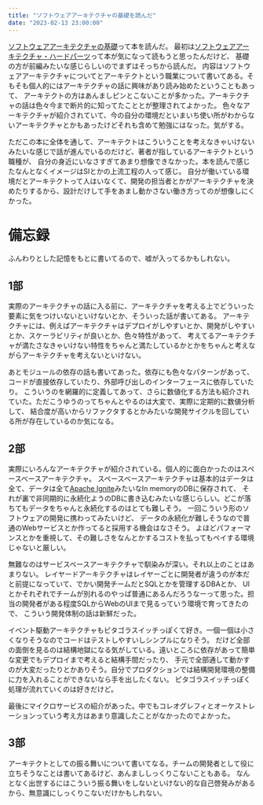 ```yaml
---
title: "ソフトウェアアーキテクチャの基礎を読んだ"
date: "2023-02-13 23:00:00"
---
```


[ソフトウェアアーキテクチャの基礎](https://www.oreilly.co.jp/books/9784873119823/)って本を読んだ。
最初は[ソフトウェアアーキテクチャ・ハードパーツ](https://www.oreilly.co.jp/books/9784814400065/)って本が気になって読もうと思ったんだけど、
基礎の方が前編みたいな感じらしいのでまずはそっちから読んだ。
内容はソフトウェアアーキテクチャについてとアーキテクトという職業について書いてある。そもそも個人的にはアーキテクチャの話に興味があり読み始めたということもあって、
アーキテクトの方はあんましピンとこないことが多かった。アーキテクチャの話は色々今まで断片的に知ってたこととが整理されてよかった。
色々なアーキテクチャが紹介されていて、今の自分の環境だといまいち使い所がわからないアーキテクチャとかもあったけどそれも含めて勉強にはなった。気がする。

ただこの本に全体を通して、アーキテクトはこういうことを考えなきゃいけないみたいな感じで話が進んでいるのだけど、著者が指しているアーキテクトという職種が、
自分の身近にいなさすぎてあまり想像できなかった。本を読んで感じたなんとなくイメージはSIとかの上流工程の人って感じ。
自分が働いている環境だとアーキテクトって人はいなくて、開発の担当者とかがアーキテクチャを決めたりするから、設計だけして手をあまし動かさない働き方ってのが想像しにくかった。

# 備忘録

ふんわりとした記憶をもとに書いてるので、嘘が入ってるかもしれない。

## 1部

実際のアーキテクチャの話に入る前に、アーキテクチャを考える上でどういった要素に気をつけいないといけないとか、そういった話が書いてある。
アーキテクチャには、例えばアーキテクチャはデプロイがしやすいとか、開発がしやすいとか、スケーラビリティが良いとか、色々特性があって、
考えてるアーキテクチャが満たさなきゃいけない特性をちゃんと満たしているかとかをちゃんと考えながらアーキテクチャを考えないといけない。

あとモジュールの依存の話も書いてあった。依存にも色々なパターンがあって、コードが直接依存していたり、外部呼び出しのインターフェースに依存していたり。
こういうのを網羅的に定義してあって、さらに数値化する方法も紹介されていた。ただこうゆうのってちゃんとやるのは大変で、実際に定期的に数値分析して、
結合度が高いからリファクタするとかみたいな開発サイクルを回している所が存在しているのか気になる。

## 2部

実際にいろんなアーキテクチャが紹介されている。個人的に面白かったのはスペースベースアーキテクチャ。
スペースベースアーキテクチャは基本的はデータは全て、データは全て[Apache Ignite](https://ignite.apache.org/)みたいなIn memoryのDBに保存されて、
それが裏で非同期的に永続化ようのDBに書き込むみたいな感じらしい。どこが落ちてもデータをちゃんと永続化するのはとても難しそう。
一回こういう形のソフトウェアの開発に携わってみたいけど、 データの永続化が難しそうなので普通のWebサービスとか作ってると採用する機会はなさそう。
よほどパフォーマンスとかを重視して、その難しさをなんとかするコストを払ってもペイする環境じゃないと厳しい。

無難なのはサービスベースアーキテクチャで馴染みが深い。それ以上のことはあまりない。
レイヤードアーキテクチャはレイヤーごとに開発者が違うのが本だと前提になっていて、でかい開発チームだとSQLとかを管理するDBAとか、
UIとかそれぞれでチームが別れるのやっぱ普通にあるんだろうなーって思った。担当の開発者がある程度SQLからWebのUIまで見るっていう環境で育ってきたので、
こういう開発体制の話は新鮮だった。

イベント駆動アーキテクチャもピタゴラスイッチっぽくて好き。一個一個は小さくなりそうなのでコードはテストしやすいしシンプルになりそう。
だけど全部の面倒を見るのは結構地獄になる気がしている。遠いところに依存があって簡単な変更でもデプロイまで考えると結構手間だったり、
手元で全部通して動かすのが大変だったりとかありそう。自分でプロダクションでは結構開発環境の整備に力を入れることができないなら手を出したくない。
ピタゴラスイッチっぽく処理が流れていくのは好きだけど。

最後にマイクロサービスの紹介があった。中でもコレオグレフィとオーケストレーションっていう考え方はあまり意識したことがなかったのでよかった。

## 3部

アーキテクトとしての振る舞いについて書いてなる。チームの開発者として役に立ちそうなことは書いてあるけど、あんまししっくりこないこともある。
なんとなく出世するにはこういう振る舞いをしないといけない的な自己啓発みがあるから、無意識にしっくりこないだけかもしれない。